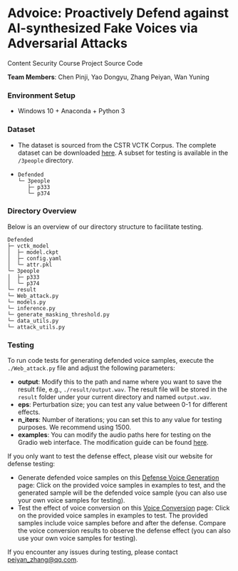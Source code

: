 # Advoice: Proactively Defend against AI-synthesized Fake Voices via Adversarial Attacks

Content Security Course Project Source Code

**Team Members**: Chen Pinji, Yao Dongyu, Zhang Peiyan, Wan Yuning

### Environment Setup

* Windows 10 + Anaconda + Python 3

### Dataset

* The dataset is sourced from the CSTR VCTK Corpus. The complete dataset can be downloaded [here](https://datashare.ed.ac.uk/handle/10283/3443). A subset for testing is available in the `/3people` directory.

* ```
  Defended
  └─ 3people
     ├─ p333
     └─ p374
  ```

### Directory Overview

Below is an overview of our directory structure to facilitate testing.

```
Defended
├─ vctk_model
│  ├─ model.ckpt
│  ├─ config.yaml
│  └─ attr.pkl
└─ 3people
│  ├─ p333
│  └─ p374
└─ result
└─ Web_attack.py
└─ models.py
└─ inference.py
└─ generate_masking_threshold.py
└─ data_utils.py
└─ attack_utils.py
```

### Testing

To run code tests for generating defended voice samples, execute the `./Web_attack.py` file and adjust the following parameters:

* **output**: Modify this to the path and name where you want to save the result file, e.g., `./result/output.wav`. The result file will be stored in the `result` folder under your current directory and named `output.wav`.
* **eps**: Perturbation size; you can test any value between 0-1 for different effects.
* **n_iters**: Number of iterations; you can set this to any value for testing purposes. We recommend using 1500.
* **examples**: You can modify the audio paths here for testing on the Gradio web interface. The modification guide can be found [here](https://www.gradio.app/guides).

If you only want to test the defense effect, please visit our website for defense testing:

* Generate defended voice samples on this [Defense Voice Generation](https://huggingface.co/spaces/petervavank/Advoice) page: Click on the provided voice samples in examples to test, and the generated sample will be the defended voice sample (you can also use your own voice samples for testing).
* Test the effect of voice conversion on this [Voice Conversion](https://huggingface.co/spaces/petervavank/VoiceConvertion) page: Click on the provided voice samples in examples to test. The provided samples include voice samples before and after the defense. Compare the voice conversion results to observe the defense effect (you can also use your own voice samples for testing).

If you encounter any issues during testing, please contact peiyan_zhang@qq.com.
